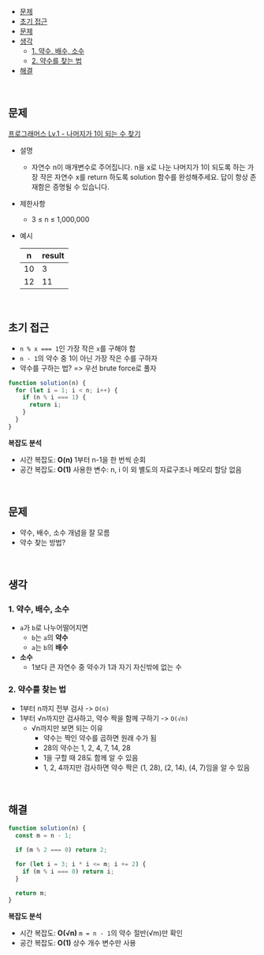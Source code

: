 - [문제](#문제)
- [초기 접근](#초기-접근)
- [문제](#문제-1)
- [생각](#생각)
  - [1. 약수, 배수, 소수](#1-약수-배수-소수)
  - [2. 약수를 찾는 법](#2-약수를-찾는-법)
- [해결](#해결)

<br>

## 문제

[프로그래머스 Lv.1 - 나머지가 1이 되는 수 찾기](https://school.programmers.co.kr/learn/courses/30/lessons/87389)

- 설명

  - 자연수 n이 매개변수로 주어집니다. n을 x로 나눈 나머지가 1이 되도록 하는 가장 작은 자연수 x를 return 하도록 solution 함수를 완성해주세요. 답이 항상 존재함은 증명될 수 있습니다.

- 제한사항

  - 3 ≤ n ≤ 1,000,000

- 예시

  | n   | result |
  | --- | ------ |
  | 10  | 3      |
  | 12  | 11     |

<br>

## 초기 접근

- `n % x === 1`인 가장 작은 `x`를 구해야 함
- `n - 1`의 약수 중 1이 아닌 가장 작은 수를 구하자
- 약수를 구하는 법? => 우선 brute force로 풀자

```javascript
function solution(n) {
  for (let i = 1; i < n; i++) {
    if (n % i === 1) {
      return i;
    }
  }
}
```

**복잡도 분석**

- 시간 복잡도: **O(n)** 1부터 n-1을 한 번씩 순회
- 공간 복잡도: **O(1)** 사용한 변수: n, i 이 외 별도의 자료구조나 메모리 할당 없음

<br>

## 문제

- 약수, 배수, 소수 개념을 잘 모름
- 약수 찾는 방법?

<br>

## 생각

### 1. 약수, 배수, 소수

- `a`가 `b`로 나누어떨어지면
  - `b`는 `a`의 **약수**
  - `a`는 `b`의 **배수**
- **소수**
  - 1보다 큰 자연수 중 약수가 1과 자기 자신밖에 없는 수

### 2. 약수를 찾는 법

- 1부터 n까지 전부 검사 -> `O(n)`
- 1부터 √n까지만 검사하고, 약수 짝을 함께 구하기 -> `O(√n)`
  - √n까지만 보면 되는 이유
    - 약수는 짝인 약수를 곱하면 원래 수가 됨
    - 28의 약수는 1, 2, 4, 7, 14, 28
    - 1을 구할 때 28도 함께 알 수 있음
    - 1, 2, 4까지만 검사하면 약수 짝은 (1, 28), (2, 14), (4, 7)임을 알 수 있음

<br>

## 해결

```javascript
function solution(n) {
  const m = n - 1;

  if (m % 2 === 0) return 2;

  for (let i = 3; i * i <= m; i += 2) {
    if (m % i === 0) return i;
  }

  return m;
}
```

**복잡도 분석**

- 시간 복잡도: **O(√n)** `m = n - 1`의 약수 절반(√m)만 확인
- 공간 복잡도: **O(1)** 상수 개수 변수만 사용
